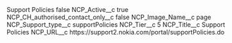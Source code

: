 <?xml version="1.0" encoding="UTF-8"?>
<CustomMetadata xmlns="http://soap.sforce.com/2006/04/metadata" xmlns:xsi="http://www.w3.org/2001/XMLSchema-instance" xmlns:xsd="http://www.w3.org/2001/XMLSchema">
    <label>Support Policies</label>
    <protected>false</protected>
    <values>
        <field>NCP_Active__c</field>
        <value xsi:type="xsd:boolean">true</value>
    </values>
    <values>
        <field>NCP_CH_authorised_contact_only__c</field>
        <value xsi:type="xsd:boolean">false</value>
    </values>
    <values>
        <field>NCP_Image_Name__c</field>
        <value xsi:type="xsd:string">page</value>
    </values>
    <values>
        <field>NCP_Support_type__c</field>
        <value xsi:type="xsd:string">supportPolicies</value>
    </values>
    <values>
        <field>NCP_Tier__c</field>
        <value xsi:type="xsd:string">5</value>
    </values>
    <values>
        <field>NCP_Title__c</field>
        <value xsi:type="xsd:string">Support Policies</value>
    </values>
    <values>
        <field>NCP_URL__c</field>
        <value xsi:type="xsd:string">https://support2.nokia.com/portal/supportPolicies.do</value>
    </values>
</CustomMetadata>
